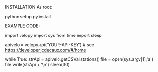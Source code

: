 INSTALLATION
As root:

python setup.py install







EXAMPLE CODE:

import velopy
import sys
from time import sleep



apivelo = velopy.api('YOUR-API-KEY') # see https://developer.jcdecaux.com/#/home



while True:
	strApi  = apivelo.getCSVallstations()
	file = open(sys.argv[1],'a')
	file.write(strApi + '\n')
	sleep(30)
